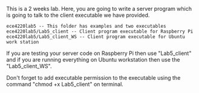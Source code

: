 This is a 2 weeks lab. Here, you are going to write a server program which is going to talk to the client executable we have provided.

    ece4220lab5 -- This folder has examples and two executables
    ece4220lab5/Lab5_client -- Client program executable for Raspberry Pi
    ece4220lab5/Lab5_client_WS -- Client program executable for Ubuntu work station
    
If you are testing your server code on Raspberry Pi then use "Lab5_client" and if you are running everything on Ubuntu workstation then use the "Lab5_client_WS".

Don't forget to add executable permission to the executable using the command "chmod +x Lab5_client" on terminal.

